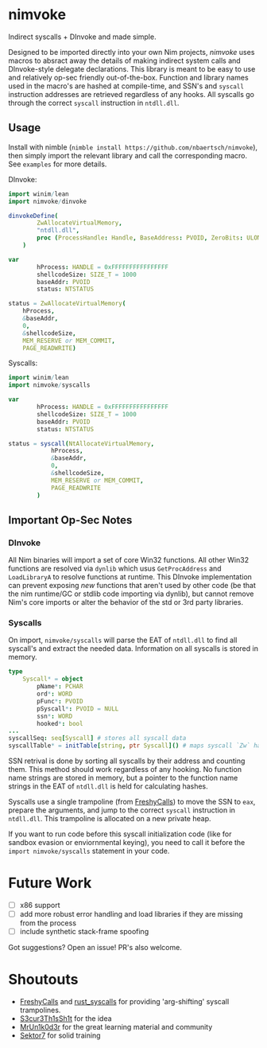 # nimvoke
Indirect syscalls + DInvoke and made simple.

Designed to be imported directly into your own Nim projects, _nimvoke_ uses macros to absract away the details of making indirect system calls and DInvoke-style delegate declarations. This library is meant to be easy to use and relatively op-sec friendly out-of-the-box. Function and library names used in the macro's are hashed at compile-time, and SSN's and `syscall` instruction addresses are retrieved regardless of any hooks. All syscalls go through the correct `syscall` instruction in `ntdll.dll`.

## Usage

Install with nimble (`nimble install https://github.com/nbaertsch/nimvoke`), then simply import the relevant library and call the corresponding macro. See `examples` for more details.

DInvoke:
```nim
import winim/lean
import nimvoke/dinvoke

dinvokeDefine(
        ZwAllocateVirtualMemory,
        "ntdll.dll",
        proc (ProcessHandle: Handle, BaseAddress: PVOID, ZeroBits: ULONG_PTR, RegionSize: PSIZE_T, AllocationType: ULONG, Protect: ULONG): NTSTATUS {.stdcall.}
    )

var
        hProcess: HANDLE = 0xFFFFFFFFFFFFFFFF
        shellcodeSize: SIZE_T = 1000
        baseAddr: PVOID
        status: NTSTATUS

status = ZwAllocateVirtualMemory(
    hProcess,
    &baseAddr,
    0,
    &shellcodeSize,
    MEM_RESERVE or MEM_COMMIT,
    PAGE_READWRITE)
```

Syscalls:
```nim
import winim/lean
import nimvoke/syscalls

var
        hProcess: HANDLE = 0xFFFFFFFFFFFFFFFF
        shellcodeSize: SIZE_T = 1000
        baseAddr: PVOID
        status: NTSTATUS

status = syscall(NtAllocateVirtualMemory,
            hProcess,
            &baseAddr,
            0,
            &shellcodeSize,
            MEM_RESERVE or MEM_COMMIT,
            PAGE_READWRITE
        )
```

## Important Op-Sec Notes

### DInvoke
All Nim binaries will import a set of core Win32 functions. All other Win32 functions are resolved via `dynlib` which usus `GetProcAddress` and `LoadLibraryA` to resolve functions at runtime. This DInvoke implementation can prevent exposing _new_ functions that aren't used by other code (be that the nim runtime/GC or stdlib code importing via dynlib), but cannot remove Nim's core imports or alter the behavior of the std or 3rd party libraries.

### Syscalls
On import, `nimvoke/syscalls` will parse the EAT of `ntdll.dll` to find all syscall's and extract the needed data. Information on all syscalls is stored in memory. 
```nim
type
    Syscall* = object
        pName*: PCHAR
        ord*: WORD
        pFunc*: PVOID
        pSyscall*: PVOID = NULL
        ssn*: WORD
        hooked*: bool
...
syscallSeq: seq[Syscall] # stores all syscall data
syscallTable* = initTable[string, ptr Syscall]() # maps syscall `Zw` hashed-name to `Syscall` object's in the `syscallSeq`
```

SSN retrival is done by sorting all syscalls by their address and counting them. This method should work regardless of any hooking. No function name strings are stored in memory, but a pointer to the function name strings in the EAT of `ntdll.dll` is held for calculating hashes.

Syscalls use a single trampoline (from [FreshyCalls](https://github.com/crummie5/FreshyCalls)) to move the SSN to `eax`, prepare the arguments, and jump to the correct `syscall` instruction in `ntdll.dll`.
This trampoline is allocated on a new private heap.

If you want to run code before this syscall initialization code (like for sandbox evasion or enviornmental keying), you need to call it before the `import nimvoke/syscalls` statement in your code.

# Future Work
- [ ] x86 support
- [ ] add more robust error handling and load libraries if they are missing from the process
- [ ] include synthetic stack-frame spoofing

Got suggestions? Open an issue! PR's also welcome.

# Shoutouts
- [FreshyCalls](https://github.com/crummie5/FreshyCalls) and [rust_syscalls](https://github.com/janoglezcampos/rust_syscalls) for providing 'arg-shifting' syscall trampolines.
- [S3cur3Th1sSh1t](https://twitter.com/ShitSecure) for the idea
- [MrUn1k0d3r](https://twitter.com/MrUn1k0d3r) for the great learning material and community
- [Sektor7](https://institute.sektor7.net/) for solid training
